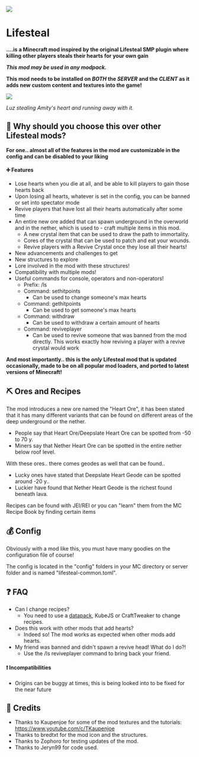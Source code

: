 <img src="https://i.imgur.com/rvnyecq.png">

# Lifesteal
**....is a Minecraft mod inspired by the original Lifesteal SMP plugin where killing other players steals their hearts for your own gain**

***This mod may be used in any modpack.***

**This mod needs to be installed on _BOTH_ the _SERVER_ and the _CLIENT_ as it adds new custom content and textures into the game!**

<img src="https://i.imgur.com/bl7lfrk.gif">

*Luz stealing Amity's heart and running away with it.*


## 🤔 Why should you choose this over other Lifesteal mods?

**For one.. almost all of the features in the mod are customizable in the config and can be disabled to your liking**

#### ➕ Features

- Lose hearts when you die at all, and be able to kill players to gain those hearts back
- Upon losing all hearts, whatever is set in the config, you can be banned or set into spectator mode
- Revive players that have lost all their hearts automatically after some time
- An entire new ore added that can spawn underground in the overworld and in the nether, which is used to - craft multiple items in this mod.
  - A new crystal item that can be used to draw the path to immortality.
  - Cores of the crystal that can be used to patch and eat your wounds.
  - Revive players with a Revive Crystal once they lose all their hearts!
- New advancements and challenges to get
- New structures to explore
- Lore involved in the mod with these structures!
- Compatibility with multiple mods!
- Useful commands for console, operators and non-operators!
  - Prefix: /ls
  - Command: sethitpoints
    - Can be used to change someone's max hearts
  - Command: gethitpoints
    - Can be used to get someone's max hearts
  - Command: withdraw
    - Can be used to withdraw a certain amount of hearts
  - Command: reviveplayer
    - Can be used to revive someone that was banned from the mod directly. This works exactly how reviving a player with a revive crystal would work

**And most importantly.. this is the _only_ Lifesteal mod that is updated occasionally, made to be on all popular mod loaders, and ported to latest versions of Minecraft!**

## ⛏️ Ores and Recipes
The mod introduces a new ore named the "Heart Ore", it has been stated that it has many different variants that can be found on different areas of the deep underground or the nether.
   - People say that Heart Ore/Deepslate Heart Ore can be spotted from -50 to 70 y.
   - Miners say that Nether Heart Ore can be spotted in the entire nether below roof level.

With these ores.. there comes geodes as well that can be found..
  - Lucky ones have stated that Deepslate Heart Geode can be spotted around -20 y..
  - Luckier have found that Nether Heart Geode is the richest found beneath lava.

Recipes can be found with JEI/REI or you can "learn" them from the MC Recipe Book by finding certain items

## 💰 Config
Obviously with a mod like this, you must have many goodies on the configuration file of course!

The config is located in the "config" folders in your MC directory or server folder and is named "lifesteal-common.toml".

## ❓ FAQ
- Can I change recipes?
  - You need to use a [datapack](https://cloudmian.duckdns.org/s/Si2SCFLkqJ9c5cZ), KubeJS or CraftTweaker to change recipes.
- Does this work with other mods that add hearts?
  - Indeed so! The mod works as expected when other mods add hearts.
- My friend was banned and didn't spawn a revive head! What do I do?!
  - Use the /ls reviveplayer command to bring back your friend.

#### ❗ Incompatibilities
- Origins can be buggy at times, this is being looked into to be fixed for the near future

## 👏 Credits
- Thanks to Kaupenjoe for some of the mod textures and the tutorials: https://www.youtube.com/c/TKaupenjoe
- Thanks to bredtxt for the mod icon and the structures.
- Thanks to Zophoro for testing updates of the mod.
- Thanks to Jeryn99 for code used.
